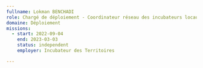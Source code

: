 ```yaml
---
fullname: Lokman BENCHADI
role: Chargé de déploiement - Coordinateur réseau des incubateurs locaux
domaine: Déploiement
missions:
  - start: 2022-09-04
    end: 2023-03-03
    status: independent
    employer: Incubateur des Territoires

---
```



